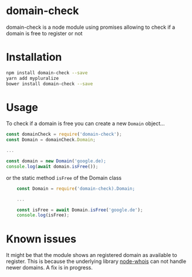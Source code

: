 # domain-check
domain-check is a node module using promises allowing to check if a domain is free to register or not

# Installation
```bash
npm install domain-check --save
yarn add mypluralize
bower install domain-check --save
```

# Usage

To check if a domain is free you can create a new `Domain` object...

```js
const domainCheck = require('domain-check');
const Domain = domainCheck.Domain;

...

const domain = new Domain('google.de);
console.log(await domain.isFree());

```

or the static method `isFree` of the Domain class

```js
    const Domain = require('domain-check).Domain;

    ...

    const isFree = await Domain.isFree('google.de');
    console.log(isFree);
```

# Known issues

It might be that the module shows an registered domain as available to register. This is because the underlying library [node-whois](https://github.com/FurqanSoftware/node-whois) can not handle newer domains. A fix is in progress.